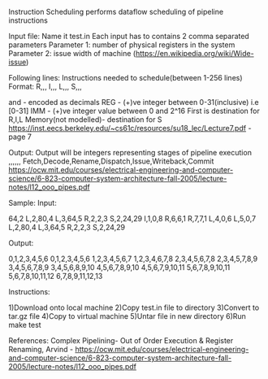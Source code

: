 Instruction Scheduling
performs dataflow scheduling of pipeline instructions

Input file:
Name it test.in
Each input has to contains 2 comma separated parameters
Parameter 1: number of physical registers in the system
Parameter 2: issue width of machine (https://en.wikipedia.org/wiki/Wide-issue)

Following lines:
Instructions needed to schedule(between 1-256 lines)
Format:
  R,<REG>,<REG>,<REG>
  I,<REG>,<REG>,<IMM>
  L,<REG>,<IMM>,<REG>
  S,<REG>,<IMM>,<REG>
  
  <REG> and <IMM> - encoded as decimals
  REG - (+)ve integer between 0-31(inclusive) i.e [0-31]
  IMM - (+)ve integer value between 0 and 2^16
  First <REG> is destination for R,I,L
  Memory(not modelled)- destination for S
  https://inst.eecs.berkeley.edu/~cs61c/resources/su18_lec/Lecture7.pdf - page 7

Output:
  Output will be integers representing stages of pipeline execution
  <FE>,<DE>,<RE>,<DI>,<IS>,<WB>,<CO>
  Fetch,Decode,Rename,Dispatch,Issue,Writeback,Commit
  https://ocw.mit.edu/courses/electrical-engineering-and-computer-science/6-823-computer-system-architecture-fall-2005/lecture-notes/l12_ooo_pipes.pdf
  
Sample:
Input:

64,2
L,2,80,4
L,3,64,5
R,2,2,3
S,2,24,29
I,1,0,8
R,6,6,1
R,7,7,1
L,4,0,6
L,5,0,7
L,2,80,4
L,3,64,5
R,2,2,3
S,2,24,29

Output:

0,1,2,3,4,5,6
0,1,2,3,4,5,6
1,2,3,4,5,6,7
1,2,3,4,6,7,8
2,3,4,5,6,7,8
2,3,4,5,7,8,9
3,4,5,6,7,8,9
3,4,5,6,8,9,10
4,5,6,7,8,9,10
4,5,6,7,9,10,11
5,6,7,8,9,10,11
5,6,7,8,10,11,12
6,7,8,9,11,12,13

Instructions:

1)Download onto local machine
2)Copy test.in file to directory
3)Convert to tar.gz file 
4)Copy to virtual machine
5)Untar file in new directory
6)Run make test

References:
Complex Pipelining- Out of Order Execution & Register Renaming, Arvind - https://ocw.mit.edu/courses/electrical-engineering-and-computer-science/6-823-computer-system-architecture-fall-2005/lecture-notes/l12_ooo_pipes.pdf


  
  
  
  
  
